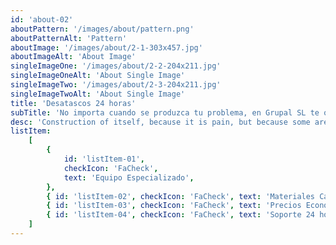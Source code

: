 ```yaml
---
id: 'about-02'
aboutPattern: '/images/about/pattern.png'
aboutPatternAlt: 'Pattern'
aboutImage: '/images/about/2-1-303x457.jpg'
aboutImageAlt: 'About Image'
singleImageOne: '/images/about/2-2-204x211.jpg'
singleImageOneAlt: 'About Single Image'
singleImageTwo: '/images/about/2-3-204x211.jpg'
singleImageTwoAlt: 'About Single Image'
title: 'Desatascos 24 horas'
subTitle: 'No importa cuando se produzca tu problema, en Grupal SL te ofrecemos nuestros servicios 24 horas al día'
desc: 'Construction of itself, because it is pain, but because some are proper style design occur in toil and pain pleasure we have a expert team some of the main features..'
listItem:
    [
        {
            id: 'listItem-01',
            checkIcon: 'FaCheck',
            text: 'Equipo Especializado',
        },
        { id: 'listItem-02', checkIcon: 'FaCheck', text: 'Materiales Calidad' },
        { id: 'listItem-03', checkIcon: 'FaCheck', text: 'Precios Económicos' },
        { id: 'listItem-04', checkIcon: 'FaCheck', text: 'Soporte 24 horas' },
    ]
---
```

